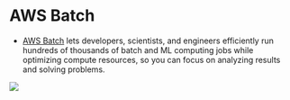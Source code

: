 # AWS Batch
- [AWS Batch](https://aws.amazon.com/batch/) lets developers, scientists, and engineers efficiently run hundreds of thousands of batch and ML computing jobs while optimizing compute resources, so you can focus on analyzing results and solving problems.

![](https://d1.awsstatic.com/hiw-batch-financial-services.405a9e0774800386a7b2e36e62ff17cb660a5501.png)